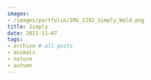 ```yaml
---
images:
- /images/portfolio/IMG_2292_Simply_Wald.png
title: Simply
date: 2021-11-07
tags:
- archive # all posts
- animals
- nature
- autumn
---
```

